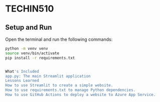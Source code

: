 # TECHIN510

## Setup and Run

Open the terminal and run the following commands:

```bash
python -m venv venv
source venv/bin/activate
pip install -r requirements.txt


What's Included
app.py: The main Streamlit application
Lessons Learned
How to use Streamlit to create a simple website.
How to use requirements.txt to manage Python dependencies.
How to use GitHub Actions to deploy a website to Azure App Service.
